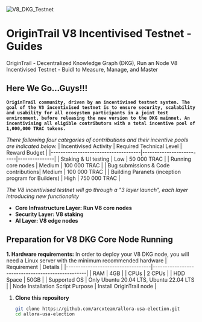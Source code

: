 ![V8_DKG_Testnet](https://github.com/user-attachments/assets/e6bd420a-d2d7-4772-94ab-a029e76ab2d6)

# OriginTrail V8 Incentivised Testnet - Guides
OriginTrail - Decentralized Knowledge Graph (DKG), Run an Node V8 Incentivised Testnet - Buidl to Measure, Manage, and Master
## Here We Go...Guys!!!
**`OriginTrail community, driven by an incentivised testnet system. The goal of the V8 incentivised testnet is to ensure security, scalability and usability for all ecosystem participants in a joint test environment, before releasing the new version to the DKG mainnet. An incentivising all eligible contributors with a total incentive pool of 1,000,000 TRAC tokens.`**

*There following four categories of contributions and their incentive pools are indicated below.*
| Incentivised Activity               | Required Technical Level | Reward Budget  |
|-------------------------------------|--------------------------|---------------|
| Staking & UI testing                | Low                      | 50 000 TRAC   |
| Running core nodes                  | Medium                   | 100 000 TRAC  |
| Bug submissions & Code contributions| Medium                   | 100 000 TRAC  |
| Building Paranets (inception program for Builders) | High | 750 000 TRAC  |

*The V8 incentivised testnet will go through a "3 layer launch", each layer introducing new functionality*
- **Core Infrastructure Layer: Run V8 core nodes**
- **Security Layer: V8 staking**
- **AI Layer: V8 edge nodes**

## Preparation for V8 DKG Core Node Running
**1. Hardware requirements:**
In order to deploy your V8 DKG node, you will need a Linux server with the minimum recommended hardware 
| Requirement                      | Details                                          |
|-----------------------------------|--------------------------------------------------|
| RAM                               | 4GB                                              |
| CPUs                              | 2 CPUs                                           |
| HDD Space                         | 50GB                                             |
| Supported OS                      | Only Ubuntu 20.04 LTS, Ubuntu 22.04 LTS               |
| Node Installation Script Purpose  | Install OriginTrail node                         |







1. **Clone this repository**
   ```sh
   git clone https://github.com/arcxteam/allora-usa-election.git
   cd allora-usa-election
    ```
